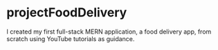 # projectFoodDelivery
I created my first full-stack MERN application, a food delivery app, from scratch using YouTube tutorials as guidance.
